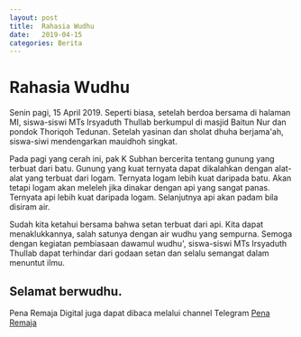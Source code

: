 ```yaml
---
layout: post
title:  Rahasia Wudhu
date:   2019-04-15
categories: Berita
---
```


#  Rahasia Wudhu

Senin pagi, 15 April 2019.
Seperti biasa, setelah berdoa bersama di halaman MI, siswa-siswi MTs Irsyaduth Thullab berkumpul di masjid Baitun Nur dan pondok Thoriqoh Tedunan. Setelah yasinan dan sholat dhuha berjama'ah, siswa-siwi mendengarkan mauidhoh singkat.

Pada pagi yang cerah ini, pak K Subhan bercerita tentang gunung yang terbuat dari batu. Gunung yang kuat ternyata dapat dikalahkan dengan alat-alat yang terbuat dari logam. Ternyata logam lebih kuat daripada batu. Akan tetapi logam akan meleleh jika dinakar dengan api yang sangat panas. Ternyata api lebih kuat daripada logam. Selanjutnya api akan padam bila disiram air.

Sudah kita ketahui bersama bahwa setan terbuat dari api. Kita dapat menaklukkannya, salah satunya dengan air wudhu yang sempurna. Semoga dengan kegiatan pembiasaan dawamul wudhu', siswa-siswi MTs Irsyaduth Thullab dapat terhindar dari godaan setan dan selalu semangat dalam menuntut ilmu.

Selamat berwudhu.
-----
Pena Remaja Digital juga dapat dibaca melalui channel Telegram [Pena Remaja](https://t.me/PenaRemajaitb)
